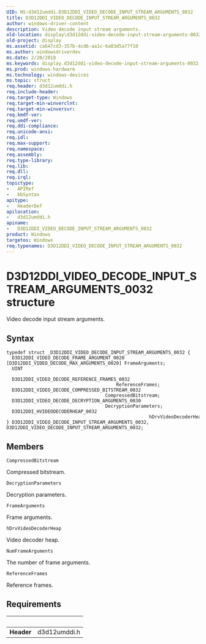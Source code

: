 ```yaml
---
UID: NS:d3d12umddi.D3D12DDI_VIDEO_DECODE_INPUT_STREAM_ARGUMENTS_0032
title: D3D12DDI_VIDEO_DECODE_INPUT_STREAM_ARGUMENTS_0032
author: windows-driver-content
description: Video decode input stream arguments.
old-location: display\d3d12ddi-video-decode-input-stream-arguments-0032.htm
old-project: display
ms.assetid: ca647cd3-357b-4cd6-aa1c-6a03d5a77f10
ms.author: windowsdriverdev
ms.date: 2/20/2018
ms.keywords: display.d3d12ddi-video-decode-input-stream-arguments-0032, D3D12DDI_VIDEO_DECODE_INPUT_STREAM_ARGUMENTS_0032 structure [Display Devices], d3d12umddi/D3D12DDI_VIDEO_DECODE_INPUT_STREAM_ARGUMENTS_0032, D3D12DDI_VIDEO_DECODE_INPUT_STREAM_ARGUMENTS_0032
ms.prod: windows-hardware
ms.technology: windows-devices
ms.topic: struct
req.header: d3d12umddi.h
req.include-header: 
req.target-type: Windows
req.target-min-winverclnt: 
req.target-min-winversvr: 
req.kmdf-ver: 
req.umdf-ver: 
req.ddi-compliance: 
req.unicode-ansi: 
req.idl: 
req.max-support: 
req.namespace: 
req.assembly: 
req.type-library: 
req.lib: 
req.dll: 
req.irql: 
topictype:
-	APIRef
-	kbSyntax
apitype:
-	HeaderDef
apilocation:
-	d3d12umddi.h
apiname:
-	D3D12DDI_VIDEO_DECODE_INPUT_STREAM_ARGUMENTS_0032
product: Windows
targetos: Windows
req.typenames: D3D12DDI_VIDEO_DECODE_INPUT_STREAM_ARGUMENTS_0032
---
```


# D3D12DDI_VIDEO_DECODE_INPUT_STREAM_ARGUMENTS_0032 structure
Video decode input stream arguments.

## Syntax
````
typedef struct _D3D12DDI_VIDEO_DECODE_INPUT_STREAM_ARGUMENTS_0032 {
  D3D12DDI_VIDEO_DECODE_FRAME_ARGUMENT_0020 [D3D12DDI_VIDEO_DECODE_MAX_ARGUMENTS_0020] FrameArguments;
  UINT                                                                                 NumFrameArguments;
  D3D12DDI_VIDEO_DECODE_REFERENCE_FRAMES_0032                                          ReferenceFrames;
  D3D12DDI_VIDEO_DECODE_COMPRESSED_BITSTREAM_0032                                      CompressedBitstream;
  D3D12DDI_VIDEO_DECODE_DECRYPTION_ARGUMENTS_0030                                      DecryptionParameters;
  D3D12DDI_HVIDEODECODERHEAP_0032                                                      hDrvVideoDecoderHeap;
} D3D12DDI_VIDEO_DECODE_INPUT_STREAM_ARGUMENTS_0032, D3D12DDI_VIDEO_DECODE_INPUT_STREAM_ARGUMENTS_0032;
````

## Members


`CompressedBitstream`

Compressed bitstream.

`DecryptionParameters`

Decryption parameters.

`FrameArguments`

Frame arguments.

`hDrvVideoDecoderHeap`

Video decoder heap.

`NumFrameArguments`

The number of frame arguments.

`ReferenceFrames`

Reference frames.


## Requirements
| &nbsp; | &nbsp; |
| ---- |:---- |
| **Header** | d3d12umddi.h |